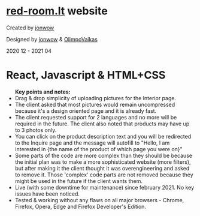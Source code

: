 # <a href="https://red-room.lt">red-room.lt</a> website 

<p>Created by <a href="https://github.com/jonwow">jonwow</a></p>
<p>Designed by <a href="https://github.com/jonwow">jonwow</a> & <a href="https://github.com/OlimpoVaikas">OlimpoVaikas</a></p>
<p>2020 12 - 2021 04</p>

<h1>React, Javascript & HTML+CSS</h1>

<ul>
  <strong>Key points and notes:</strong>
  <li>Drag & drop simplicity of uploading pictures for the Interior page.</li>
<li>The client asked that most pictures would remain uncompressed because it's a design oriented page and it is already fast.</li>
  <li>The client requested support for 2 languages and no more will be required in the future. The client also noted that products may have up to 3 photos only.</li>
  <li>You can click on the product description text and you will be redirected to the Inquire page and the message will autofill to "Hello, I am interested in {the name of the product of which page you were on}"</li>
    <li>Some parts of the code are more complex than they should be because the initial plan was to make a more sophisticated website (more filters), but after making it the client thought it was overengineering and asked to remove it. Those 'complex' code parts are not removed because they might be used in the future if the client wants them.</li>  
  <li>Live (with some downtime for maintenance) since february 2021. No key issues have been noticed.</li>
  <li>Tested & working without any flaws on all major browsers - Chrome, Firefox, Opera, Edge and Firefox Developer's Edition.</li>
</ul>